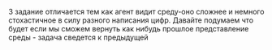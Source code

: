 3 задание отличается тем как агент видит среду-оно сложнее и немного стохастичное в силу разного написания цифр. Давайте подумаем что будет если мы сможем вернуть как нибудь прошлое представление среды - задача сведется к предыдущей

